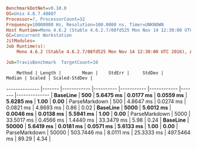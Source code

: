 ``` ini

BenchmarkDotNet=v0.10.0
OS=Unix 4.8.7.40807
Processor=?, ProcessorCount=32
Frequency=10000000 Hz, Resolution=100.0000 ns, Timer=UNKNOWN
Host Runtime=Mono 4.6.2 (Stable 4.6.2.7/08fd525 Mon Nov 14 12:30:00 UTC 2016), Arch=64-bit RELEASE
GC=Concurrent Workstation
JitModules=
Job Runtime(s):
	Mono 4.6.2 (Stable 4.6.2.7/08fd525 Mon Nov 14 12:30:00 UTC 2016), Arch=64-bit RELEASE

Job=TravisBenchmark  TargetCount=10  

```
        Method | Length |        Mean |    StdErr |     StdDev |      Median | Scaled | Scaled-StdDev |
-------------- |------- |------------ |---------- |----------- |------------ |------- |-------------- |
      **BaseLine** |    **500** |   **5.6475 ms** | **0.0177 ms** |  **0.0559 ms** |   **5.6285 ms** |   **1.00** |          **0.00** |
 ParseMarkdown |    500 |   4.8647 ms | 0.0274 ms |  0.0821 ms |   4.8693 ms |   0.86 |          0.02 |
      **BaseLine** |   **5000** |   **5.6012 ms** | **0.0046 ms** |  **0.0138 ms** |   **5.5941 ms** |   **1.00** |          **0.00** |
 ParseMarkdown |   5000 |  33.5017 ms | 0.4566 ms |  1.4440 ms |  33.3479 ms |   5.98 |          0.24 |
      **BaseLine** |  **50000** |   **5.6419 ms** | **0.0181 ms** |  **0.0571 ms** |   **5.6133 ms** |   **1.00** |          **0.00** |
 ParseMarkdown |  50000 | 503.7446 ms | 8.0111 ms | 25.3333 ms | 497.5464 ms |  89.29 |          4.34 |
